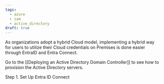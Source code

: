 ```yaml
---
tags:
  - azure
  - iam
  - active_directory
draft: true
---
```

As organizations adopt a hybrid Cloud model, implementing a hybrid way for users to utilize their Cloud credentials on Premises is done easier through EntraID and Entra Connect. 

Go to the [[Deploying an Active Directory Domain Controller]] to see how to provision the Active Directory servers.

Step 1. Set Up Entra ID Connect




